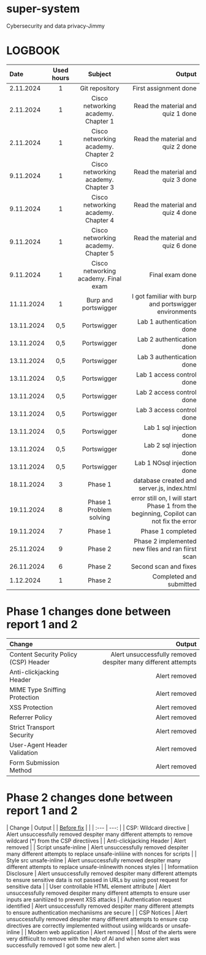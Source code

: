 # super-system
Cybersecurity and data privacy-Jimmy

# LOGBOOK
| Date | Used hours | Subject | Output |
| :---         |     :---:      |     :---:      |          ---: |
| 2.11.2024   | 1     | Git repository    | First assignment done    |
| 2.11.2024   | 1     | Cisco networking academy. Chapter 1   | Read the material and quiz 1 done    |
| 2.11.2024   | 1     | Cisco networking academy. Chapter 2   | Read the material and quiz 2 done    |
| 9.11.2024   | 1     | Cisco networking academy. Chapter 3   | Read the material and quiz 3 done    |
| 9.11.2024   | 1     | Cisco networking academy. Chapter 4   | Read the material and quiz 4 done    |
| 9.11.2024   | 1     | Cisco networking academy. Chapter 5   | Read the material and quiz 6 done    |
| 9.11.2024   | 1     | Cisco networking academy. Final exam   | Final exam done    |
| 11.11.2024   | 1     | Burp and portswigger   | I got familiar with burp and portswigger environments    |
| 13.11.2024   | 0,5     | Portswigger   | Lab 1 authentication done    |
| 13.11.2024   | 0,5     | Portswigger   | Lab 2 authentication done    |
| 13.11.2024   | 0,5     | Portswigger   | Lab 3 authentication done    |
| 13.11.2024   | 0,5     | Portswigger   | Lab 1 access control done    |
| 13.11.2024   | 0,5     | Portswigger   | Lab 2 access control done    |
| 13.11.2024   | 0,5     | Portswigger   | Lab 3 access control done    |
| 13.11.2024   | 0,5     | Portswigger   | Lab 1 sql injection done    |
| 13.11.2024   | 0,5     | Portswigger   | Lab 2 sql injection done    |
| 13.11.2024   | 0,5     | Portswigger   | Lab 1 NOsql injection done    |
| 18.11.2024   | 3    | Phase 1   | database created and server.js, index.html    |
| 19.11.2024   | 8     | Phase 1 Problem solving  | error still on, I will start Phase 1 from the beginning, Copilot can not fix the error   |
| 19.11.2024   | 7     | Phase 1 | Phase 1 completed   |
| 25.11.2024   | 9     | Phase 2 | Phase 2 implemented new files and ran fiirst scan|
| 26.11.2024   | 6     | Phase 2 | Second scan and fixes|
| 1.12.2024   | 1     | Phase 2 | Completed and submitted|

# Phase 1 changes done between report 1 and 2
| Change | Output |
| :---         |           ---: |
|  Content Security Policy (CSP) Header  |  Alert unsuccessfully removed despiter many different attempts    |
| Anti-clickjacking Header   | Alert removed    |
| MIME Type Sniffing Protection  | Alert removed    |
| XSS Protection   | Alert removed    |
| Referrer Policy   | Alert removed    |
| Strict Transport Security   | Alert removed    |
| User-Agent Header Validation   | Alert removed    |
| Form Submission Method   | Alert removed    |

# Phase 2 changes done between report 1 and 2
| Change | Output |
| [Before fix](https://github.com/JimmySoederstroem/super-system/edit/main/Index_login_register_before_fix-.md) |  |
| :---         |           ---: |
| CSP: Wildcard directive  |  Alert unsuccessfully removed despiter many different attempts to remove wildcard (*) from the CSP directiives    |
| Anti-clickjacking Header   | Alert removed    |
| Script unsafe-inline  | Alert unsuccessfully removed despiter many different attempts to replace unsafe-inliiine with nonces for scripts    |
| Style src unsafe-inline  | Alert unsuccessfully removed despiter many different attempts to replace unsafe-inlinewith nonces styles    |
| Informatiion Disclosure   | Alert unsuccessfully removed despiter many different attempts to ensure sensitive data is not passed in URLs by using post request for sensitive data    |
| User controllable HTML element attribute   | Alert unsuccessfully removed despiter many different attempts to ensure user inputs are sanitiized to prevent XSS attacks    |
| Authentication request identified   | Alert unsuccessfully removed despiter many different attempts to ensure authentication mechaniisms are secure    |
| CSP Notices   | Alert unsuccessfully removed despiter many different attempts to ensure csp directives are correctly implemented wiithout usiing wildcards or unsafe-inline    |
| Modern web application   | Alert removed    |
| Most of the alerts were very diffiicult to remove with the help of AI and when some alert was successfully removed I got some new alert.   |

